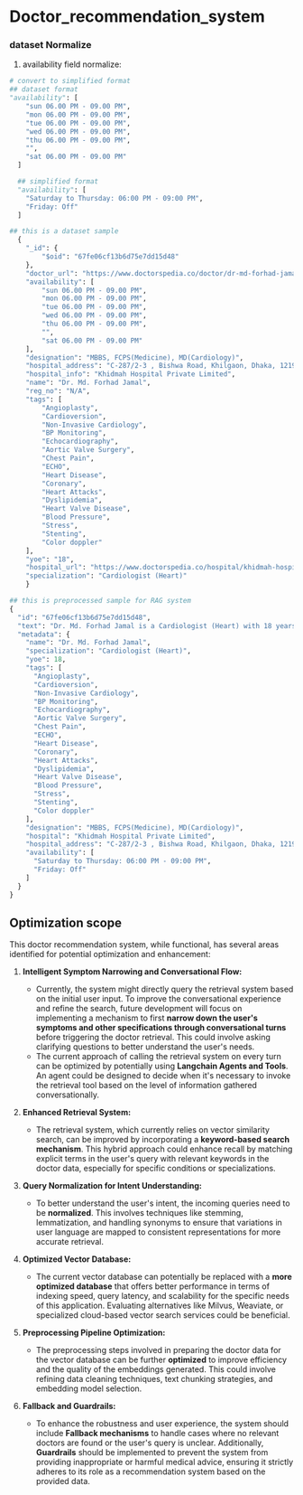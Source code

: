 # Doctor_recommendation_system

### dataset Normalize 
1. availability field normalize:
```python
# convert to simplified format
## dataset format
"availability": [
    "sun 06.00 PM - 09.00 PM",
    "mon 06.00 PM - 09.00 PM",
    "tue 06.00 PM - 09.00 PM",
    "wed 06.00 PM - 09.00 PM",
    "thu 06.00 PM - 09.00 PM",
    "",
    "sat 06.00 PM - 09.00 PM"
  ]

  ## simplified format
  "availability": [
    "Saturday to Thursday: 06:00 PM - 09:00 PM",
    "Friday: Off"
  ]
```


```python
## this is a dataset sample
  {
    "_id": {
        "$oid": "67fe06cf13b6d75e7dd15d48"
    },
    "doctor_url": "https://www.doctorspedia.co/doctor/dr-md-forhad-jamal",
    "availability": [
        "sun 06.00 PM - 09.00 PM",
        "mon 06.00 PM - 09.00 PM",
        "tue 06.00 PM - 09.00 PM",
        "wed 06.00 PM - 09.00 PM",
        "thu 06.00 PM - 09.00 PM",
        "",
        "sat 06.00 PM - 09.00 PM"
    ],
    "designation": "MBBS, FCPS(Medicine), MD(Cardiology)",
    "hospital_address": "C-287/2-3 , Bishwa Road, Khilgaon, Dhaka, 1219, Bangladesh",
    "hospital_info": "Khidmah Hospital Private Limited",
    "name": "Dr. Md. Forhad Jamal",
    "reg_no": "N/A",
    "tags": [
        "Angioplasty",
        "Cardioversion",
        "Non-Invasive Cardiology",
        "BP Monitoring",
        "Echocardiography",
        "Aortic Valve Surgery",
        "Chest Pain",
        "ECHO",
        "Heart Disease",
        "Coronary",
        "Heart Attacks",
        "Dyslipidemia",
        "Heart Valve Disease",
        "Blood Pressure",
        "Stress",
        "Stenting",
        "Color doppler"
    ],
    "yoe": "18",
    "hospital_url": "https://www.doctorspedia.co/hospital/khidmah-hospital-private-limited",
    "specialization": "Cardiologist (Heart)"
    }

## this is preprocessed sample for RAG system
{
  "id": "67fe06cf13b6d75e7dd15d48",
  "text": "Dr. Md. Forhad Jamal is a Cardiologist (Heart) with 18 years of experience. He holds the qualifications MBBS, FCPS(Medicine), MD(Cardiology). Currently practicing at Khidmah Hospital Private Limited located at C-287/2-3 , Bishwa Road, Khilgaon, Dhaka, 1219, Bangladesh. Availability: Saturday to Thursday: 06:00 PM - 09:00 PM; Friday: Off. Expertise includes Angioplasty, Cardioversion, Non-Invasive Cardiology, BP Monitoring, Echocardiography, Aortic Valve Surgery, Chest Pain, ECHO, Heart Disease, Coronary, Heart Attacks, Dyslipidemia, Heart Valve Disease, Blood Pressure, Stress, Stenting, Color doppler.For more information about Khidmah Hospital Private Limited, please visit https://www.doctorspedia.co/hospital/khidmah-hospital-private-limited",
  "metadata": {
    "name": "Dr. Md. Forhad Jamal",
    "specialization": "Cardiologist (Heart)",
    "yoe": 18,
    "tags": [
      "Angioplasty",
      "Cardioversion",
      "Non-Invasive Cardiology",
      "BP Monitoring",
      "Echocardiography",
      "Aortic Valve Surgery",
      "Chest Pain",
      "ECHO",
      "Heart Disease",
      "Coronary",
      "Heart Attacks",
      "Dyslipidemia",
      "Heart Valve Disease",
      "Blood Pressure",
      "Stress",
      "Stenting",
      "Color doppler"
    ],
    "designation": "MBBS, FCPS(Medicine), MD(Cardiology)",
    "hospital": "Khidmah Hospital Private Limited",
    "hospital_address": "C-287/2-3 , Bishwa Road, Khilgaon, Dhaka, 1219, Bangladesh",
    "availability": [
      "Saturday to Thursday: 06:00 PM - 09:00 PM",
      "Friday: Off"
    ]
  }
}

```

## Optimization scope
This doctor recommendation system, while functional, has several areas identified for potential optimization and enhancement:

1.  **Intelligent Symptom Narrowing and Conversational Flow:**
    * Currently, the system might directly query the retrieval system based on the initial user input. To improve the conversational experience and refine the search, future development will focus on implementing a mechanism to first **narrow down the user's symptoms and other specifications through conversational turns** before triggering the doctor retrieval. This could involve asking clarifying questions to better understand the user's needs.
    * The current approach of calling the retrieval system on every turn can be optimized by potentially using **Langchain Agents and Tools**. An agent could be designed to decide when it's necessary to invoke the retrieval tool based on the level of information gathered conversationally.

2.  **Enhanced Retrieval System:**
    * The retrieval system, which currently relies on vector similarity search, can be improved by incorporating a **keyword-based search mechanism**. This hybrid approach could enhance recall by matching explicit terms in the user's query with relevant keywords in the doctor data, especially for specific conditions or specializations.

3.  **Query Normalization for Intent Understanding:**
    * To better understand the user's intent, the incoming queries need to be **normalized**. This involves techniques like stemming, lemmatization, and handling synonyms to ensure that variations in user language are mapped to consistent representations for more accurate retrieval.

4.  **Optimized Vector Database:**
    * The current vector database can potentially be replaced with a **more optimized database** that offers better performance in terms of indexing speed, query latency, and scalability for the specific needs of this application. Evaluating alternatives like Milvus, Weaviate, or specialized cloud-based vector search services could be beneficial.

5.  **Preprocessing Pipeline Optimization:**
    * The preprocessing steps involved in preparing the doctor data for the vector database can be further **optimized** to improve efficiency and the quality of the embeddings generated. This could involve refining data cleaning techniques, text chunking strategies, and embedding model selection.

6.  **Fallback and Guardrails:**
    * To enhance the robustness and user experience, the system should include **Fallback mechanisms** to handle cases where no relevant doctors are found or the user's query is unclear. Additionally, **Guardrails** should be implemented to prevent the system from providing inappropriate or harmful medical advice, ensuring it strictly adheres to its role as a recommendation system based on the provided data.
